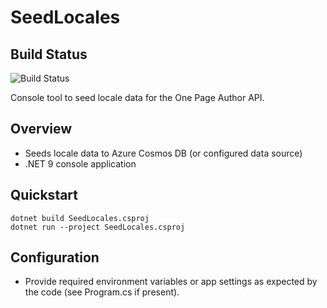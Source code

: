 # SeedLocales

## Build Status
![Build Status](https://img.shields.io/badge/build-passing-brightgreen)

Console tool to seed locale data for the One Page Author API.

## Overview
- Seeds locale data to Azure Cosmos DB (or configured data source)
- .NET 9 console application

## Quickstart
```pwsh
dotnet build SeedLocales.csproj
dotnet run --project SeedLocales.csproj
```

## Configuration
- Provide required environment variables or app settings as expected by the code (see Program.cs if present).
